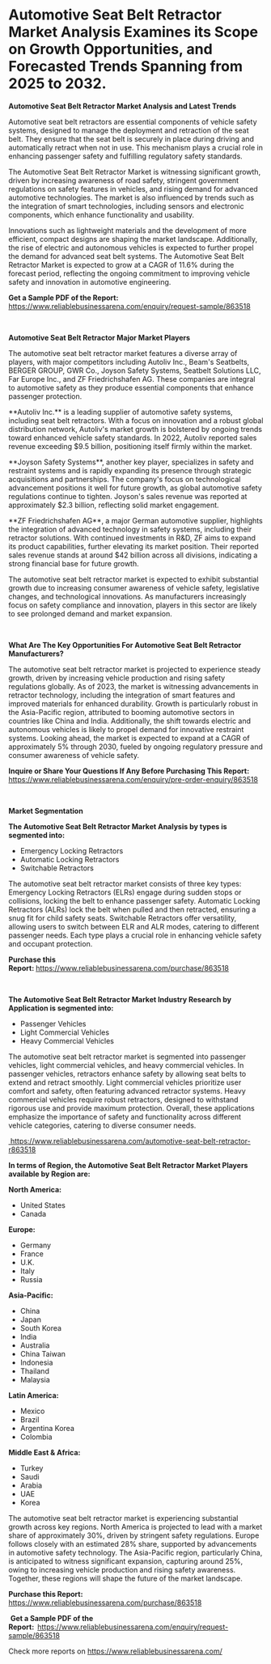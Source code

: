 <p><h1>Automotive Seat Belt Retractor Market Analysis Examines its Scope on Growth Opportunities, and Forecasted Trends Spanning from 2025 to 2032.</h1></p><p><strong>Automotive Seat Belt Retractor Market Analysis and Latest Trends</strong></p>
<p><p>Automotive seat belt retractors are essential components of vehicle safety systems, designed to manage the deployment and retraction of the seat belt. They ensure that the seat belt is securely in place during driving and automatically retract when not in use. This mechanism plays a crucial role in enhancing passenger safety and fulfilling regulatory safety standards.</p><p>The Automotive Seat Belt Retractor Market is witnessing significant growth, driven by increasing awareness of road safety, stringent government regulations on safety features in vehicles, and rising demand for advanced automotive technologies. The market is also influenced by trends such as the integration of smart technologies, including sensors and electronic components, which enhance functionality and usability.</p><p>Innovations such as lightweight materials and the development of more efficient, compact designs are shaping the market landscape. Additionally, the rise of electric and autonomous vehicles is expected to further propel the demand for advanced seat belt systems. The Automotive Seat Belt Retractor Market is expected to grow at a CAGR of 11.6% during the forecast period, reflecting the ongoing commitment to improving vehicle safety and innovation in automotive engineering.</p></p>
<p><strong>Get a Sample PDF of the Report:&nbsp;</strong> <a href="https://www.reliablebusinessarena.com/enquiry/request-sample/863518?utm_campaign=1948&utm_medium=2&utm_source=Github&utm_content=ia&utm_term=30032025&utm_id=automotive-seat-belt-retractor">https://www.reliablebusinessarena.com/enquiry/request-sample/863518</a></p>
<p>&nbsp;</p>
<p><strong>Automotive Seat Belt Retractor Major Market Players</strong></p>
<p><p>The automotive seat belt retractor market features a diverse array of players, with major competitors including Autoliv Inc., Beam's Seatbelts, BERGER GROUP, GWR Co., Joyson Safety Systems, Seatbelt Solutions LLC, Far Europe Inc., and ZF Friedrichshafen AG. These companies are integral to automotive safety as they produce essential components that enhance passenger protection.</p><p>**Autoliv Inc.** is a leading supplier of automotive safety systems, including seat belt retractors. With a focus on innovation and a robust global distribution network, Autoliv's market growth is bolstered by ongoing trends toward enhanced vehicle safety standards. In 2022, Autoliv reported sales revenue exceeding $9.5 billion, positioning itself firmly within the market.</p><p>**Joyson Safety Systems**, another key player, specializes in safety and restraint systems and is rapidly expanding its presence through strategic acquisitions and partnerships. The company's focus on technological advancement positions it well for future growth, as global automotive safety regulations continue to tighten. Joyson's sales revenue was reported at approximately $2.3 billion, reflecting solid market engagement.</p><p>**ZF Friedrichshafen AG**, a major German automotive supplier, highlights the integration of advanced technology in safety systems, including their retractor solutions. With continued investments in R&D, ZF aims to expand its product capabilities, further elevating its market position. Their reported sales revenue stands at around $42 billion across all divisions, indicating a strong financial base for future growth.</p><p>The automotive seat belt retractor market is expected to exhibit substantial growth due to increasing consumer awareness of vehicle safety, legislative changes, and technological innovations. As manufacturers increasingly focus on safety compliance and innovation, players in this sector are likely to see prolonged demand and market expansion.</p></p>
<p>&nbsp;</p>
<p><strong>What Are The Key Opportunities For Automotive Seat Belt Retractor Manufacturers?</strong></p>
<p><p>The automotive seat belt retractor market is projected to experience steady growth, driven by increasing vehicle production and rising safety regulations globally. As of 2023, the market is witnessing advancements in retractor technology, including the integration of smart features and improved materials for enhanced durability. Growth is particularly robust in the Asia-Pacific region, attributed to booming automotive sectors in countries like China and India. Additionally, the shift towards electric and autonomous vehicles is likely to propel demand for innovative restraint systems. Looking ahead, the market is expected to expand at a CAGR of approximately 5% through 2030, fueled by ongoing regulatory pressure and consumer awareness of vehicle safety.</p></p>
<p><strong>Inquire or Share Your Questions If Any Before Purchasing This Report:</strong> <a href="https://www.reliablebusinessarena.com/enquiry/pre-order-enquiry/863518?utm_campaign=1948&utm_medium=2&utm_source=Github&utm_content=ia&utm_term=30032025&utm_id=automotive-seat-belt-retractor">https://www.reliablebusinessarena.com/enquiry/pre-order-enquiry/863518</a></p>
<p>&nbsp;</p>
<p><strong>Market Segmentation</strong></p>
<p><strong>The Automotive Seat Belt Retractor Market Analysis by types is segmented into:</strong></p>
<p><ul><li>Emergency Locking Retractors</li><li>Automatic Locking Retractors</li><li>Switchable Retractors</li></ul></p>
<p><p>The automotive seat belt retractor market consists of three key types: Emergency Locking Retractors (ELRs) engage during sudden stops or collisions, locking the belt to enhance passenger safety. Automatic Locking Retractors (ALRs) lock the belt when pulled and then retracted, ensuring a snug fit for child safety seats. Switchable Retractors offer versatility, allowing users to switch between ELR and ALR modes, catering to different passenger needs. Each type plays a crucial role in enhancing vehicle safety and occupant protection.</p></p>
<p><strong>Purchase this Report:&nbsp;</strong><a href="https://www.reliablebusinessarena.com/purchase/863518?utm_campaign=1948&utm_medium=2&utm_source=Github&utm_content=ia&utm_term=30032025&utm_id=automotive-seat-belt-retractor">https://www.reliablebusinessarena.com/purchase/863518</a></p>
<p>&nbsp;</p>
<p><strong>The Automotive Seat Belt Retractor Market Industry Research by Application is segmented into:</strong></p>
<p><ul><li>Passenger Vehicles</li><li>Light Commercial Vehicles</li><li>Heavy Commercial Vehicles</li></ul></p>
<p><p>The automotive seat belt retractor market is segmented into passenger vehicles, light commercial vehicles, and heavy commercial vehicles. In passenger vehicles, retractors enhance safety by allowing seat belts to extend and retract smoothly. Light commercial vehicles prioritize user comfort and safety, often featuring advanced retractor systems. Heavy commercial vehicles require robust retractors, designed to withstand rigorous use and provide maximum protection. Overall, these applications emphasize the importance of safety and functionality across different vehicle categories, catering to diverse consumer needs.</p></p>
<p><a href="https://www.reliablebusinessarena.com/automotive-seat-belt-retractor-r863518?utm_campaign=1948&utm_medium=2&utm_source=Github&utm_content=ia&utm_term=30032025&utm_id=automotive-seat-belt-retractor">&nbsp;https://www.reliablebusinessarena.com/automotive-seat-belt-retractor-r863518</a></p>
<p><strong>In terms of Region, the Automotive Seat Belt Retractor Market Players available by Region are:</strong></p>
<p>
    <p> <strong> North America: </strong>
        <ul>
            <li>United States</li>
            <li>Canada</li>
        </ul>
        </p> 
    <p> <strong> Europe: </strong>
        <ul>
            <li>Germany</li>
            <li>France</li>
            <li>U.K.</li>
            <li>Italy</li>
            <li>Russia</li>
        </ul>
        </p> 
    <p> <strong> Asia-Pacific: </strong>
        <ul>
            <li>China</li>
            <li>Japan</li>
            <li>South Korea</li>
            <li>India</li>
            <li>Australia</li>
            <li>China Taiwan</li>
            <li>Indonesia</li>
            <li>Thailand</li>
            <li>Malaysia</li>
        </ul>
        </p> 
    <p> <strong> Latin America: </strong>
        <ul>
            <li>Mexico</li>
            <li>Brazil</li>
            <li>Argentina Korea</li>
            <li>Colombia</li>
        </ul>
        </p> 
    <p> <strong> Middle East & Africa: </strong>
        <ul>
            <li>Turkey</li>
            <li>Saudi</li>
            <li>Arabia</li>
            <li>UAE</li>
            <li>Korea</li>
        </ul>
    </p>
    </p>
<p><p>The automotive seat belt retractor market is experiencing substantial growth across key regions. North America is projected to lead with a market share of approximately 30%, driven by stringent safety regulations. Europe follows closely with an estimated 28% share, supported by advancements in automotive safety technology. The Asia-Pacific region, particularly China, is anticipated to witness significant expansion, capturing around 25%, owing to increasing vehicle production and rising safety awareness. Together, these regions will shape the future of the market landscape.</p></p>
<p><strong>Purchase this Report: </strong><a href="https://www.reliablebusinessarena.com/purchase/863518?utm_campaign=1948&utm_medium=2&utm_source=Github&utm_content=ia&utm_term=30032025&utm_id=automotive-seat-belt-retractor">https://www.reliablebusinessarena.com/purchase/863518</a></p>
<p>&nbsp;<strong>Get a Sample PDF of the Report:&nbsp;&nbsp;</strong><a href="https://www.reliablebusinessarena.com/enquiry/request-sample/863518?utm_campaign=1948&utm_medium=2&utm_source=Github&utm_content=ia&utm_term=30032025&utm_id=automotive-seat-belt-retractor">https://www.reliablebusinessarena.com/enquiry/request-sample/863518</a></p>
<p><strong></strong></p>
<p>Check more reports on <a href="https://www.reliablebusinessarena.com/?utm_campaign=1948&utm_medium=2&utm_source=Github&utm_content=ia&utm_term=30032025&utm_id=automotive-seat-belt-retractor">https://www.reliablebusinessarena.com/</a></p>